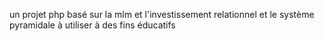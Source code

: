 un projet php basé sur la mlm et l'investissement relationnel et le système pyramidale 
à utiliser à des fins éducatifs
